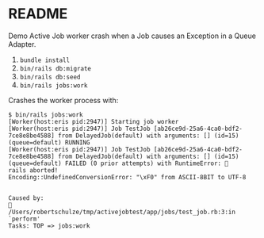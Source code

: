 # README

Demo Active Job worker crash when a Job causes an Exception in a Queue Adapter.

1. `bundle install`
2. `bin/rails db:migrate`
3. `bin/rails db:seed`
4. `bin/rails jobs:work`

Crashes the worker process with:

```console
$ bin/rails jobs:work
[Worker(host:eris pid:2947)] Starting job worker
[Worker(host:eris pid:2947)] Job TestJob [ab26ce9d-25a6-4ca0-bdf2-7ce8e8be4588] from DelayedJob(default) with arguments: [] (id=15) (queue=default) RUNNING
[Worker(host:eris pid:2947)] Job TestJob [ab26ce9d-25a6-4ca0-bdf2-7ce8e8be4588] from DelayedJob(default) with arguments: [] (id=15) (queue=default) FAILED (0 prior attempts) with RuntimeError: 🤷
rails aborted!
Encoding::UndefinedConversionError: "\xF0" from ASCII-8BIT to UTF-8


Caused by:
🤷
/Users/robertschulze/tmp/activejobtest/app/jobs/test_job.rb:3:in `perform'
Tasks: TOP => jobs:work
```
